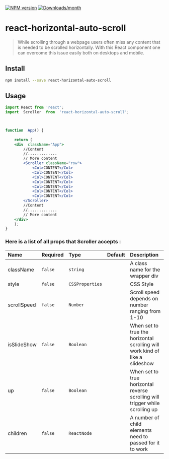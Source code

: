 
[![NPM version](https://img.shields.io/npm/v/react-horizontal-auto-scroll.svg?style=flat)](https://npmjs.org/package/react-horizontal-auto-scroll)
[![Downloads/month](https://img.shields.io/npm/dm/react-horizontal-auto-scroll.svg)](http://www.npmtrends.com/react-horizontal-auto-scroll)

# react-horizontal-auto-scroll

> While scrolling through a webpage users often miss any content that is needed to be scrolled horizontally. With this React component one can overcome this issue easily both on desktops and mobile.

## Install

```bash
npm install --save react-horizontal-auto-scroll
```
## Usage
```jsx
import React from 'react';
import  Scroller  from  'react-horizontal-auto-scroll';

  

function  App() {
	
	return (
	<div  className="App">
		//Content
		//.............
		// More content
		<Scroller className="row">
			<Col>CONTENT</Col>
			<Col>CONTENT</Col>
			<Col>CONTENT</Col>
			<Col>CONTENT</Col>
			<Col>CONTENT</Col>
			<Col>CONTENT</Col>
			<Col>CONTENT</Col>
		</Scroller>
		//Content
		//.............
		// More content
	</div>
	);
}
```
### Here is a list of all props that Scroller accepts :

| Name        | Required     | Type | Default | Description|
|:----        |:----     |:----          |:----       |:----|
|className |`false`| `string` | |A class name for the wrapper div |
|style |`false`| `CSSProperties` | |CSS Style |
|scrollSpeed |`false`| `Number` | |Scroll speed depends on number ranging from 1-10 |
|isSlideShow |`false`| `Boolean` | |When set to true the horizontal scrolling will work kind of like a slideshow|
|up |`false`| `Boolean` | |When set to true horizontal reverse scrolling will trigger while scrolling up  |
|children |`false`| `ReactNode` | | A number of child elements need to passed for it to work |







